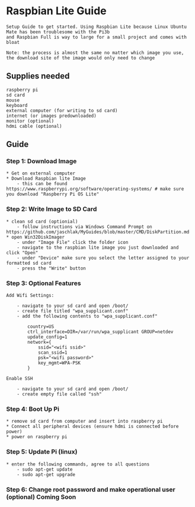 # Raspbian Lite Guide

    Setup Guide to get started. Using Raspbian Lite because Linux Ubuntu Mate has been troublesome with the Pi3b
    and Raspbian Full is way to large for a small project and comes with bloat
    
    Note: the process is almost the same no matter which image you use, the download site of the image would only need to change
    
## Supplies needed

    raspberry pi
    sd card
    mouse
    keyboard
    external computer (for writing to sd card)
    internet (or images predownloaded)
    monitor (optional)
    hdmi cable (optional)
    
## Guide

### Step 1: Download Image

    * Get on external computer 
    * Download Raspbian lite Image
        - this can be found https://www.raspberrypi.org/software/operating-systems/ # make sure you download "Raspberry Pi OS Lite"
 
### Step 2: Write Image to SD Card

    * clean sd card (optionial)
        - follow instructions via Windows Command Prompt on https://github.com/jaschlak/MyGuides/blob/master/CMD/DiskPartition.md
    * open Win32DiskImager
        - under "Image File" click the folder icon
        - navigate to the raspbian lite image you just downloaded and click "Open"
        - under "Device" make sure you select the letter assigned to your formatted sd card
        - press the "Write" button
        
### Step 3: Optional Features

    Add Wifi Settings:
    
        - navigate to your sd card and open /boot/
        - create file titled "wpa_supplicant.conf"
        - add the following contents to "wpa_supplicant.conf"
        
            country=US
            ctrl_interface=DIR=/var/run/wpa_supplicant GROUP=netdev
            update_config=1
            network={
                ssid="<wifi ssid>"
                scan_ssid=1
                psk="<wifi password>"
                key_mgmt=WPA-PSK
            }
            
    Enable SSH
    
        - navigate to your sd card and open /boot/
        - create empty file called "ssh"

### Step 4: Boot Up Pi

    * remove sd card from computer and insert into raspberry pi
    * Connect all peripheral devices (ensure hdmi is connected before power)
    * power on raspberry pi
    
### Step 5: Update Pi (linux)

    * enter the following commands, agree to all questions
        - sudo apt-get update
        - sudo apt-get upgrade
        
### Step 6: Change root password and make operational user (optional) Coming Soon
    